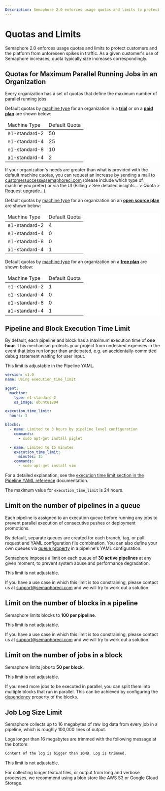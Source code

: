 ```yaml
---
Description: Semaphore 2.0 enforces usage quotas and limits to protect customers and the platform from unforeseen spikes in traffic. 
---
```


# Quotas and Limits

Semaphore 2.0 enforces usage quotas and limits to protect customers and the
platform from unforeseen spikes in traffic. As a given customer's use of Semaphore increases, 
quota typically size increases correspondingly.

## Quotas for Maximum Parallel Running Jobs in an Organization

Every organization has a set of quotas that define the maximum number of
parallel running jobs.

Default quotas by [machine type](https://docs.semaphoreci.com/ci-cd-environment/machine-types/) for an organization in a **[trial](https://docs.semaphoreci.com/account-management/plans/#trial-period)** or on
a **[paid plan](https://docs.semaphoreci.com/account-management/plans/#paid-plan)** are shown below:

<table style="background-color: rgb(255, 255, 255);">
<thead>
<tr>
  <td>Machine Type</td>
  <td>Default Quota</td>
</tr>
</thead>
<tbody>
<tr>
  <td>e1-standard-2</td>
  <td>50</td>
</tr>
<tr>
  <td>e1-standard-4</td>
  <td>25</td>
</tr>
<tr>
  <td>e1-standard-8</td>
  <td>10</td>
</tr>
<tr>
  <td>a1-standard-4</td>
  <td>2</td>
</tr>
</tbody>
</table>

If your organization's needs are greater than what is provided with the default
machine quotas, you can request an increase by sending a mail to
<customersuccess@semaphoreci.com> (please include which type of machine you
prefer) or via the UI (Billing > See detailed insights… > Quota > Request
upgrade…).

Default quotas by [machine type](https://docs.semaphoreci.com/ci-cd-environment/machine-types/) for an organization on an **[open source plan](https://docs.semaphoreci.com/account-management/plans/#open-source-plan)** are shown below:

<table style="background-color: rgb(255, 255, 255);">
<thead>
<tr>
  <td>Machine Type</td>
  <td>Default Quota</td>
</tr>
</thead>
<tbody>
<tr>
  <td>e1-standard-2</td>
  <td>4</td>
</tr>
<tr>
  <td>e1-standard-4</td>
  <td>0</td>
</tr>
<tr>
  <td>e1-standard-8</td>
  <td>0</td>
</tr>
<tr>
  <td>a1-standard-4</td>
  <td>1</td>
</tr>
</tbody>
</table>

Default quotas by [machine type](https://docs.semaphoreci.com/ci-cd-environment/machine-types/) for an organization on a **[free plan](https://docs.semaphoreci.com/account-management/plans/#free-plan)** are shown below:

<table style="background-color: rgb(255, 255, 255);">
<thead>
<tr>
  <td>Machine Type</td>
  <td>Default Quota</td>
</tr>
</thead>
<tbody>
<tr>
  <td>e1-standard-2</td>
  <td>1</td>
</tr>
<tr>
  <td>e1-standard-4</td>
  <td>0</td>
</tr>
<tr>
  <td>e1-standard-8</td>
  <td>0</td>
</tr>
<tr>
  <td>a1-standard-4</td>
  <td>1</td>
</tr>
</tbody>
</table>

## Pipeline and Block Execution Time Limit

By default, each pipeline and block has a maximum execution time of **one hour**.
This mechanism protects your project from undesired expenses in the event that jobs
run longer than anticipated, e.g. an accidentally-committed debug 
statement waiting for user input.

This limit is adjustable in the Pipeline YAML.

``` yaml
version: v1.0
name: Using execution_time_limit

agent:
  machine:
    type: e1-standard-2
    os_image: ubuntu1804

execution_time_limit:
  hours: 3

blocks:
  - name: Limited to 3 hours by pipeline level configuration
    commands:
      - sudo apt-get install piglet

  - name: Limited to 15 minutes
    execution_time_limit:
      minutes: 15
    commands:
      - sudo apt-get install vim
```

For a detailed explanation, see the [execution time limit section in the
Pipeline YAML reference][execution-time-limit-reference] documentation.

The maximum value for `execution_time_limit` is 24 hours.

## Limit on the number of pipelines in a queue

Each pipeline is assigned to an execution queue before running any jobs to prevent
parallel execution of consecutive pushes or deployment promotions.

By default, separate queues are created for each branch, tag, or pull request and
YAML configuration file combination. You can also define your own queues via
[queue property][yml-reference-queue] in a pipeline's YAML configuration.

Semaphore imposes a limit on each queue of **30 active pipelines** at any given moment,
to prevent system abuse and performance degradation.

This limit is not adjustable.

If you have a use case in which this limit is too constraining, please contact us
at <support@semaphoreci.com> and we will try to work out a solution.

## Limit on the number of blocks in a pipeline

Semaphore limits blocks to **100 per pipeline**.

This limit is not adjustable.

If you have a use case in which this limit is too constraining, please contact us
at <support@semaphoreci.com> and we will try to work out a solution.

## Limit on the number of jobs in a block

Semaphore limits jobs to **50 per block**.

This limit is not adjustable.

If you need more jobs to be executed in parallel, you can split them into
multiple blocks that run in parallel. This can be achieved by configuring
the [dependency][dependency-reference] property of the blocks.

## Job Log Size Limit

Semaphore collects up to 16 megabytes of raw log data from every job in a
pipeline, which is roughly 100,000 lines of output.

Logs longer than 16 megabytes are trimmed with the following message at the
bottom:

``` txt
Content of the log is bigger than 16MB. Log is trimmed.
```

This limit is not adjustable.

For collecting longer textual files, or output from long and verbose processes,
we recommend using a blob store like AWS S3 or Google Cloud Storage.

[execution-time-limit-reference]: https://docs.semaphoreci.com/reference/pipeline-yaml-reference/#execution_time_limit
[yml-reference-queue]: https://docs.semaphoreci.com/reference/pipeline-yaml-reference/#queue
[dependency-reference]: https://docs.semaphoreci.com/reference/pipeline-yaml-reference/#dependencies-in-blocks

